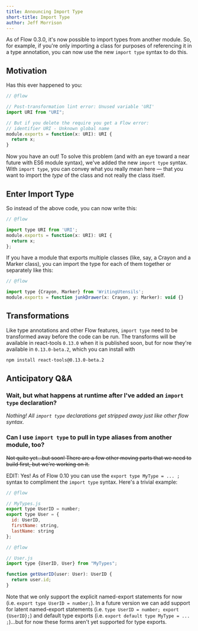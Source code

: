 ```yaml
---
title: Announcing Import Type
short-title: Import Type
author: Jeff Morrison
---
```


As of Flow 0.3.0, it's now possible to import types from another module. So, for example, if you're only importing a class for purposes of referencing it in a type annotation, you can now use the new `import type` syntax to do this.

## Motivation

Has this ever happened to you:

```JavaScript
// @flow

// Post-transformation lint error: Unused variable 'URI'
import URI from "URI";

// But if you delete the require you get a Flow error:
// identifier URI - Unknown global name
module.exports = function(x: URI): URI {
  return x;
}
```

Now you have an out! To solve this problem (and with an eye toward a near future with ES6 module syntax), we've added the new `import type` syntax.  With `import type`, you can convey what you really mean here — that you want to import the *type* of the class and not really the class itself.

<!--truncate-->

## Enter Import Type

So instead of the above code, you can now write this:

```JavaScript
// @flow

import type URI from 'URI';
module.exports = function(x: URI): URI {
  return x;
};
```

If you have a module that exports multiple classes (like, say, a Crayon and a Marker class), you can import the type for each of them together or separately like this:

```JavaScript
// @flow

import type {Crayon, Marker} from 'WritingUtensils';
module.exports = function junkDrawer(x: Crayon, y: Marker): void {}
```

## Transformations

Like type annotations and other Flow features, `import type` need to be transformed away before the code can be run. The transforms will be available in react-tools `0.13.0` when it is published soon, but for now they're available in `0.13.0-beta.2`, which you can install with

```bash
npm install react-tools@0.13.0-beta.2
```

## Anticipatory Q&A

### Wait, but what happens at runtime after I've added an `import type` declaration?
*Nothing! All `import type` declarations get stripped away just like other flow syntax.*

### Can I use `import type` to pull in type aliases from another module, too?
<del>Not quite yet...but soon! There are a few other moving parts that we need to build first, but we're working on it.</del>

EDIT: Yes! As of Flow 0.10 you can use the `export type MyType = ... ;` syntax to compliment the `import type` syntax. Here's a trivial example:

```javascript
// @flow

// MyTypes.js
export type UserID = number;
export type User = {
  id: UserID,
  firstName: string,
  lastName: string
};
```

```javascript
// @flow

// User.js
import type {UserID, User} from "MyTypes";

function getUserID(user: User): UserID {
  return user.id;
}
```

Note that we only support the explicit named-export statements for now (i.e. `export type UserID = number;`). In a future version we can add support for latent named-export statements (i.e. `type UserID = number; export {UserID};`) and default type exports (i.e.  `export default type MyType = ... ;`)...but for now these forms aren't yet supported for type exports.
